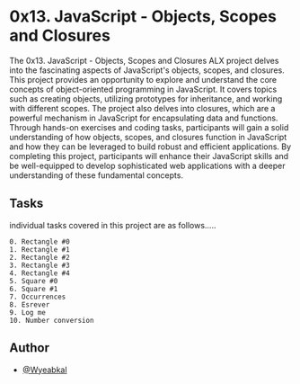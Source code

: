 
# 0x13. JavaScript - Objects, Scopes and Closures

The 0x13. JavaScript - Objects, Scopes and Closures ALX project delves into the fascinating aspects of JavaScript's objects, scopes, and closures. This project provides an opportunity to explore and understand the core concepts of object-oriented programming in JavaScript. It covers topics such as creating objects, utilizing prototypes for inheritance, and working with different scopes. The project also delves into closures, which are a powerful mechanism in JavaScript for encapsulating data and functions. Through hands-on exercises and coding tasks, participants will gain a solid understanding of how objects, scopes, and closures function in JavaScript and how they can be leveraged to build robust and efficient applications. By completing this project, participants will enhance their JavaScript skills and be well-equipped to develop sophisticated web applications with a deeper understanding of these fundamental concepts.


## Tasks

individual tasks covered in this project are as follows.....

    0. Rectangle #0
    1. Rectangle #1
    2. Rectangle #2
    3. Rectangle #3
    4. Rectangle #4
    5. Square #0
    6. Square #1
    7. Occurrences
    8. Esrever
    9. Log me
    10. Number conversion
    


## Author

- [@Wyeabkal](https://www.twitter.com/wyeabkal)

